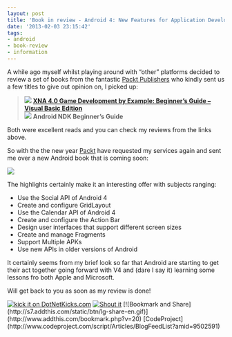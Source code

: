 ```yaml
---
layout: post
title: 'Book in review - Android 4: New Features for Application Development'
date: '2013-02-03 23:15:42'
tags:
- android
- book-review
- information
---
```


A while ago myself whilst playing around with “other” platforms decided to review a set of books from the fantastic [Packt Publishers](http://www.packtpub.com/) who kindly sent us a few titles to give out opinion on, I picked up:

> ![](http://www.dotnetscraps.com/samples/bullets/025.gif)    **[XNA 4.0 Game Development by Example: Beginner’s Guide – Visual Basic Edition](http://darkgenesis.zenithmoon.com/xna-4-0-game-development-by-example-a-beginners-guide-visual-basic-edition-by-kurt-jaegers/)**  
> ![](http://www.dotnetscraps.com/samples/bullets/025.gif)    **Android NDK Beginner’s Guide**

 

Both were excellent reads and you can check my reviews from the links above.

 

So with the the new year [Packt](http://www.packtpub.com/) have requested my services again and sent me over a new Android book that is coming soon:

 

[![](http://dgdsbygo8mp3h.cloudfront.net/sites/default/files/imagecache/productview_larger/9526OS_cov.jpg)](http://www.packtpub.com/android-4-new-features-for-application-development/book)

 

The highlights certainly make it an interesting offer with subjects ranging:

- Use the Social API of Android 4
- Create and configure GridLayout
- Use the Calendar API of Android 4
- Create and configure the Action Bar
- Design user interfaces that support different screen sizes
- Create and manage Fragments
- Support Multiple APKs
- Use new APIs in older versions of Android

It certainly seems from my brief look so far that Android are starting to get their act together going forward with V4 and (dare I say it) learning some lessons fro both Apple and Microsoft.

 

Will get back to you as soon as my review is done!

[![kick it on DotNetKicks.com](http://www.dotnetkicks.com/Services/Images/KickItImageGenerator.ashx?url=http://darkgenesis.zenithmoon.com/book-in-review-android-4-new-features-for-application-development/&bgcolor=6600FF)](http://www.dotnetkicks.com/kick/?url=http://darkgenesis.zenithmoon.com/book-in-review-android-4-new-features-for-application-development/) [![Shout it](http://dotnetshoutout.com/image.axd?url=http://darkgenesis.zenithmoon.com/book-in-review-android-4-new-features-for-application-development/)](http://dotnetshoutout.com/Submit?url=http://darkgenesis.zenithmoon.com/book-in-review-android-4-new-features-for-application-development/) <script type="text/javascript">var dzone_url = 'http://darkgenesis.zenithmoon.com/book-in-review-android-4-new-features-for-application-development/';</script>  
<script type="text/javascript">var dzone_title = 'Book in review - Android 4: New Features for Application Development';</script>  
<script type="text/javascript">var dzone_blurb = 'Book in review - Android 4: New Features for Application Development';</script>  
<script type="text/javascript">var dzone_style = '2';</script>  
<script language="javascript" src="http://widgets.dzone.com/links/widgets/zoneit.js"></script><script type="text/javascript">var addthis_pub="runxc1";</script>[![Bookmark and Share](http://s7.addthis.com/static/btn/lg-share-en.gif)](http://www.addthis.com/bookmark.php?v=20)   <script type="text/javascript" src="http://s7.addthis.com/js/200/addthis_widget.js"></script> [CodeProject](http://www.codeproject.com/script/Articles/BlogFeedList?amid=9502591) 
